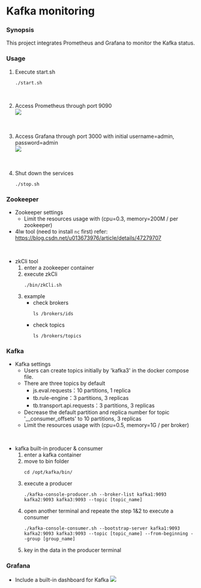 # Kafka monitoring

### Synopsis
This project integrates Prometheus and Grafana to monitor the Kafka status.

### Usage
1. Execute start.sh
    ```
    ./start.sh
    ```
<br>

2. Access Prometheus through port 9090<br>
    ![](https://i.imgur.com/phnWNBw.png)
<br>

3. Access Grafana through port 3000 with initial username=admin, password=admin<br>
    ![](https://i.imgur.com/zC87dT6.png)
<br>

4. Shut down the services
    ```
    ./stop.sh
    ```

### Zookeeper
* Zookeeper settings
    * Limit the resources usage with (cpu=0.3, memory=200M / per zookeeper)
* 4lw tool (need to install `nc` first)
    refer: https://blog.csdn.net/u013673976/article/details/47279707
<br>

* zkCli tool
    1. enter a zookeeper container
    2. execute zkCli
        ```
        ./bin/zkCli.sh
        ```
    3. example
        * check brokers
            ```
            ls /brokers/ids
            ```
        * check topics
            ```
            ls /brokers/topics
            ```

### Kafka
* Kafka settings
    * Users can create topics initially by 'kafka3' in the docker compose file.
    * There are three topics by default
        * js.eval.requests：10 partitions, 1 replica
        * tb.rule-engine：3 partitions, 3 replicas
        * tb.transport.api.requests：3 partitions, 3 replicas
    * Decrease the default partition and replica number for topic '__consumer_offsets' to 10 partitions, 3 replicas
    * Limit the resources usage with (cpu=0.5, memory=1G / per broker)
<br>

* kafka built-in producer & consumer
    1. enter a kafka container
    2. move to bin folder
        ```
        cd /opt/kafka/bin/
        ```
    3. execute a producer
        ```
        ./kafka-console-producer.sh --broker-list kafka1:9093 kafka2:9093 kafka3:9093 --topic [topic_name]
        ```
    4. open another terminal and repeate the step 1&2 to execute a consumer
        ```
        ./kafka-console-consumer.sh --bootstrap-server kafka1:9093 kafka2:9093 kafka3:9093 --topic [topic_name] --from-beginning --group [group_name]
        ```
    5. key in the data in the producer terminal

### Grafana
* Include a built-in dashboard for Kafka
    ![](https://i.imgur.com/VsP2zmZ.png)